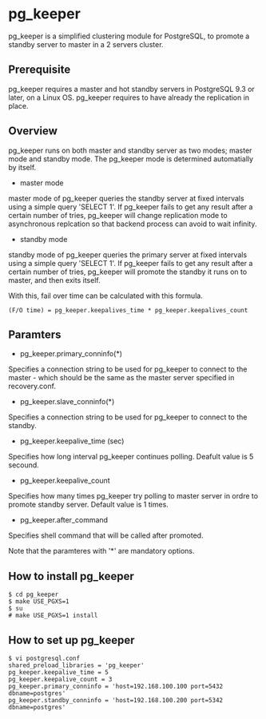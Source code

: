 pg_keeper
===========

pg_keeper is a simplified clustering module for PostgreSQL, to promote a standby server to master in a 2 servers cluster.

## Prerequisite
pg_keeper requires a master and hot standby servers in PostgreSQL 9.3 or later, on a Linux OS.
pg_keeper requires to have already the replication in place.

## Overview
pg_keeper runs on both master and standby server as two modes; master mode and standby mode.
The pg_keeper mode is determined automatially by itself.

- master mode

master mode of pg_keeper queries the standby server at fixed intervals using a simple query 'SELECT 1'.
If pg_keeper fails to get any result after a certain number of tries, pg_keeper will change replication mode to asynchronous replcation so that backend process can avoid to wait infinity.

- standby mode

standby mode of pg_keeper queries the primary server at fixed intervals using a simple query 'SELECT 1'.
If pg_keeper fails to get any result after a certain number of tries, pg_keeper will promote the standby it runs on to master, and then exits itself.

With this, fail over time can be calculated with this formula.

```
(F/O time) = pg_keeper.keepalives_time * pg_keeper.keepalives_count
```

## Paramters
- pg_keeper.primary_conninfo(*)

Specifies a connection string to be used for pg_keeper to connect to the master - which should be the same as the master server specified in recovery.conf.

- pg_keeper.slave_conninfo(*)

Specifies a connection string to be used for pg_keeper to connect to the standby.

- pg_keeper.keepalive_time (sec)

Specifies how long interval pg_keeper continues polling.
Deafult value is 5 secound.

- pg_keeper.keepalive_count

Specifies how many times pg_keeper try polling to master server in ordre to promote standby server.
Default value is 1 times.

- pg_keeper.after_command

Specifies shell command that will be called after promoted.

Note that the paramteres with '*' are mandatory options.

## How to install pg_keeper

```
$ cd pg_keeper
$ make USE_PGXS=1
$ su
# make USE_PGXS=1 install
```

## How to set up pg_keeper

```
$ vi postgresql.conf
shared_preload_libraries = 'pg_keeper'
pg_keeper.keepalive_time = 5
pg_keeper.keepalive_count = 3
pg_keeper.primary_conninfo = 'host=192.168.100.100 port=5432 dbname=postgres'
pg_keeper.standby_conninfo = 'host=192.168.100.200 port=5342 dbname=postgres'
```

